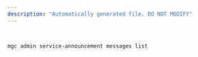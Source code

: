```yaml
---
description: "Automatically generated file. DO NOT MODIFY"
---
```


```bash


mgc admin service-announcement messages list

```